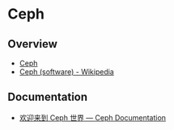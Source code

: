# Ceph


## Overview

- [Ceph](http://ceph.com/)
- [Ceph (software) - Wikipedia](https://en.wikipedia.org/wiki/Ceph_(software))


## Documentation

- [欢迎来到 Ceph 世界 — Ceph Documentation](http://docs.ceph.org.cn/)
